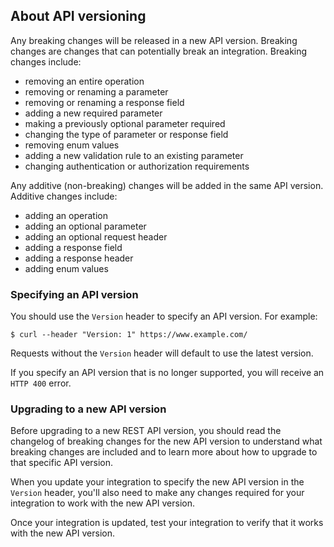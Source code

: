 ## About API versioning

Any breaking changes will be released in a new API version. Breaking changes are changes that can potentially
break an integration. Breaking changes include:

* removing an entire operation
* removing or renaming a parameter
* removing or renaming a response field
* adding a new required parameter
* making a previously optional parameter required
* changing the type of parameter or response field
* removing enum values
* adding a new validation rule to an existing parameter
* changing authentication or authorization requirements

Any additive (non-breaking) changes will be added in the same API version. Additive changes include:

* adding an operation
* adding an optional parameter
* adding an optional request header
* adding a response field
* adding a response header
* adding enum values

### Specifying an API version

You should use the `Version` header to specify an API version. For example:

```
$ curl --header "Version: 1" https://www.example.com/
```

Requests without the `Version` header will default to use the latest version.

If you specify an API version that is no longer supported, you will receive an `HTTP 400` error.

### Upgrading to a new API version

Before upgrading to a new REST API version, you should read the changelog of breaking changes for the new API
version to understand what breaking changes are included and to learn more about how to upgrade to that
specific API version.

When you update your integration to specify the new API version in the `Version` header, you'll also need
to make any changes required for your integration to work with the new API version.

Once your integration is updated, test your integration to verify that it works with the new API version.